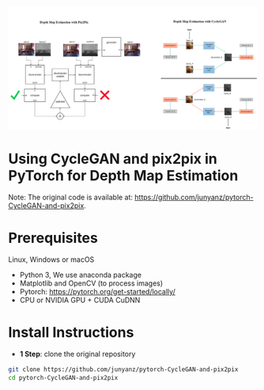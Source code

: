 <img src="/graphical_abstract.png">

# Using CycleGAN and pix2pix in PyTorch for Depth Map Estimation

Note: The original code is available at: https://github.com/junyanz/pytorch-CycleGAN-and-pix2pix.

# Prerequisites

Linux, Windows or macOS
- Python 3, We use anaconda package
- Matplotlib and OpenCV (to process images)
- Pytorch: https://pytorch.org/get-started/locally/
- CPU or NVIDIA GPU + CUDA CuDNN

# Install Instructions

-  **1 Step**: clone the original repository
```bash
git clone https://github.com/junyanz/pytorch-CycleGAN-and-pix2pix
cd pytorch-CycleGAN-and-pix2pix
```
